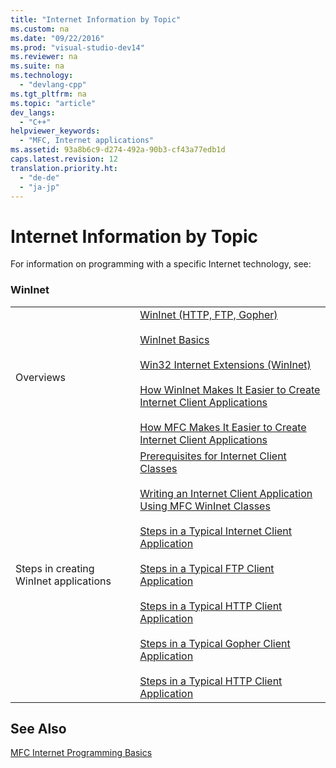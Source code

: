 ```yaml
---
title: "Internet Information by Topic"
ms.custom: na
ms.date: "09/22/2016"
ms.prod: "visual-studio-dev14"
ms.reviewer: na
ms.suite: na
ms.technology: 
  - "devlang-cpp"
ms.tgt_pltfrm: na
ms.topic: "article"
dev_langs: 
  - "C++"
helpviewer_keywords: 
  - "MFC, Internet applications"
ms.assetid: 93a8b6c9-d274-492a-90b3-cf43a77edb1d
caps.latest.revision: 12
translation.priority.ht: 
  - "de-de"
  - "ja-jp"
---
```

# Internet Information by Topic
For information on programming with a specific Internet technology, see:  
  
### WinInet  
  
|||  
|-|-|  
|Overviews|[WinInet (HTTP, FTP, Gopher)](../VS_csharp/win32-internet-extensions--wininet-.md)<br /><br /> [WinInet Basics](../VS_csharp/wininet-basics.md)<br /><br /> [Win32 Internet Extensions (WinInet)](../VS_csharp/win32-internet-extensions--wininet-.md)<br /><br /> [How WinInet Makes It Easier to Create Internet Client Applications](../VS_csharp/how-wininet-makes-it-easier-to-create-internet-client-applications.md)<br /><br /> [How MFC Makes It Easier to Create Internet Client Applications](../VS_csharp/how-mfc-makes-it-easier-to-create-internet-client-applications.md)|  
|Steps in creating WinInet applications|[Prerequisites for Internet Client Classes](../VS_csharp/prerequisites-for-internet-client-classes.md)<br /><br /> [Writing an Internet Client Application Using MFC WinInet Classes](../VS_csharp/writing-an-internet-client-application-using-mfc-wininet-classes.md)<br /><br /> [Steps in a Typical Internet Client Application](../VS_csharp/steps-in-a-typical-internet-client-application.md)<br /><br /> [Steps in a Typical FTP Client Application](../VS_csharp/steps-in-a-typical-ftp-client-application.md)<br /><br /> [Steps in a Typical HTTP Client Application](../VS_csharp/steps-in-a-typical-http-client-application.md)<br /><br /> [Steps in a Typical Gopher Client Application](../VS_csharp/steps-in-a-typical-gopher-client-application.md)<br /><br /> [Steps in a Typical HTTP Client Application](../VS_csharp/steps-in-a-typical-http-client-application.md)|  
  
## See Also  
 [MFC Internet Programming Basics](../VS_csharp/mfc-internet-programming-basics.md)